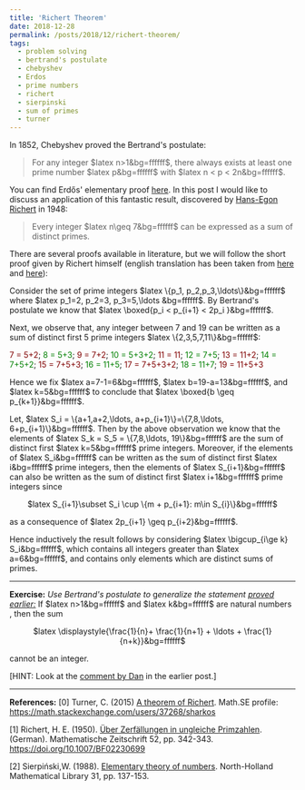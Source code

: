 ```yaml
---
title: 'Richert Theorem'
date: 2018-12-28
permalink: /posts/2018/12/richert-theorem/
tags:
  - problem solving
  - bertrand's postulate
  - chebyshev
  - Erdos
  - prime numbers
  - richert
  - sierpinski
  - sum of primes
  - turner
---
```


In 1852, Chebyshev proved the Bertrand's postulate:
<blockquote>For any integer $latex n>1&bg=ffffff$, there always exists at least one prime number $latex p&bg=ffffff$ with $latex n < p < 2n&bg=ffffff$.</blockquote>
You can find Erdős' elementary proof <a href="https://gaurish4math.files.wordpress.com/2014/12/erdos.pdf" target="_blank" rel="noopener">here</a>. In this post I would like to discuss an application of this fantastic result, discovered by <a href="https://en.wikipedia.org/wiki/Hans-Egon_Richert" target="_blank" rel="noopener">Hans-Egon Richert</a> in 1948:
<blockquote>Every integer $latex n\geq 7&bg=ffffff$ can be expressed as a sum of distinct primes.</blockquote>
There are several proofs available in literature, but we will follow the short proof given by Richert himself (english translation has been taken from <a href="https://math.stackexchange.com/a/1382818/214604" target="_blank" rel="noopener">here</a> and <a href="https://math.stackexchange.com/a/1382840/214604" target="_blank" rel="noopener">here</a>):

Consider the set of prime integers $latex \{p_1, p_2,p_3,\ldots\}&bg=ffffff$ where $latex p_1=2, p_2=3, p_3=5,\ldots &bg=ffffff$. By Bertrand's postulate we know that $latex \boxed{p_i < p_{i+1} < 2p_i }&bg=ffffff$.

Next, we observe that, any integer between 7 and 19 can be written as a sum of distinct first 5 prime integers $latex \{2,3,5,7,11\}&bg=ffffff$:

<span style="color:#800000;">7 = 5+2</span>; <span style="color:#008000;">8 = 5+3</span>; <span style="color:#800000;">9 = 7+2</span>; <span style="color:#008000;">10 = 5+3+2</span>; <span style="color:#800000;">11 = 11</span>; <span style="color:#008000;">12 = 7+5</span>; <span style="color:#800000;">13 = 11+2</span>; <span style="color:#008000;">14 = 7+5+2</span>; <span style="color:#800000;">15 = 7+5+3</span>; <span style="color:#008000;">16 = 11+5</span>; <span style="color:#800000;">17 = 7+5+3+2</span>; <span style="color:#008000;">18 = 11+7</span>; <span style="color:#800000;">19 = 11+5+3</span>

Hence we fix $latex a=7-1=6&bg=ffffff$, $latex b=19-a=13&bg=ffffff$, and $latex k=5&bg=ffffff$ to conclude that $latex \boxed{b \geq p_{k+1}}&bg=ffffff$.

Let, $latex S_i = \{a+1,a+2,\ldots, a+p_{i+1}\}=\{7,8,\ldots, 6+p_{i+1}\}&bg=ffffff$. Then by the above observation we know that the elements of $latex S_k = S_5 = \{7,8,\ldots, 19\}&bg=ffffff$ are the sum of distinct first $latex k=5&bg=ffffff$ prime integers.
Moreover, if the elements of $latex S_i&bg=ffffff$ can be written as the sum of distinct first $latex i&bg=ffffff$ prime integers, then the elements of $latex S_{i+1}&bg=ffffff$ can also be written as the sum of distinct first $latex i+1&bg=ffffff$ prime integers since
<p style="text-align:center;">$latex S_{i+1}\subset S_i \cup \{m + p_{i+1}: m\in S_{i}\}&bg=ffffff$</p>
as a consequence of $latex 2p_{i+1} \geq p_{i+2}&bg=ffffff$.

Hence inductively the result follows by considering $latex \bigcup_{i\ge k} S_i&bg=ffffff$, which contains all integers greater than $latex a=6&bg=ffffff$, and contains only elements which are distinct sums of primes.

<hr />

<strong>Exercise:</strong> <em>Use Bertrand's postulate to</em> g<em>eneralize the statement <a href="https://gaurish4math.wordpress.com/2017/06/25/finite-sum-divisibility/" target="_blank" rel="noopener">proved earlier:</a> </em>If $latex n>1&bg=ffffff$ and $latex k&bg=ffffff$  are natural numbers , then the sum
<p style="text-align:center;">$latex \displaystyle{\frac{1}{n}+ \frac{1}{n+1} + \ldots + \frac{1}{n+k}}&bg=ffffff$</p>
cannot be an integer.

[HINT: Look at the <a href="https://gaurish4math.wordpress.com/2017/06/25/finite-sum-divisibility/#comment-534" target="_blank" rel="noopener">comment by Dan</a> in the earlier post.]

<hr />

<strong>References:</strong>
[0] Turner, C. (2015) <a href="https://math.stackexchange.com/a/1382818/214604" target="_blank" rel="noopener">A theorem of Richert</a>. Math.SE profile: https://math.stackexchange.com/users/37268/sharkos

[1] Richert, H. E. (1950). <a href="https://rdcu.be/beceV" target="_blank" rel="noopener">Über Zerfällungen in ungleiche Primzahlen</a>. (German). Mathematische Zeitschrift 52, pp. 342-343.  https://doi.org/10.1007/BF02230699

[2] Sierpiński,W. (1988). <a href="https://www.elsevier.com/books/elementary-theory-of-numbers/sierpinski/978-0-444-86662-2" target="_blank" rel="noopener">Elementary theory of numbers</a>. North-Holland Mathematical Library 31, pp. 137-153.
